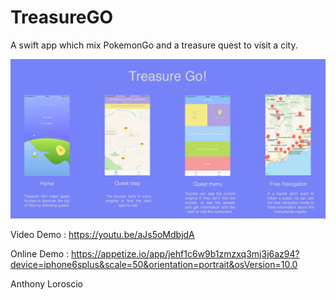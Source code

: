 # TreasureGO

A swift app which mix PokemonGo and a treasure quest to visit a city.

![](Treasure_go.png)

Video Demo : https://youtu.be/aJs5oMdbjdA

Online Demo : https://appetize.io/app/jehf1c6w9b1zmzxq3mj3j6az94?device=iphone6splus&scale=50&orientation=portrait&osVersion=10.0

Anthony Loroscio
